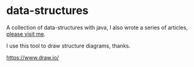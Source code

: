 # data-structures
A collection of data-structures with java, I also wrote a series of articles, [please visit me](http://mingshan.me/tags/%E6%95%B0%E6%8D%AE%E7%BB%93%E6%9E%84/).

I use this tool to draw structure diagrams, thanks.

https://www.draw.io/
